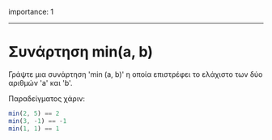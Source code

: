 importance: 1

---

# Συνάρτηση min(a, b)

Γράψτε μια συνάρτηση 'min (a, b)' η οποία επιστρέφει το ελάχιστο των δύο αριθμών 'a' και 'b'.

Παραδείγματος χάριν:

```js
min(2, 5) == 2
min(3, -1) == -1
min(1, 1) == 1
```

